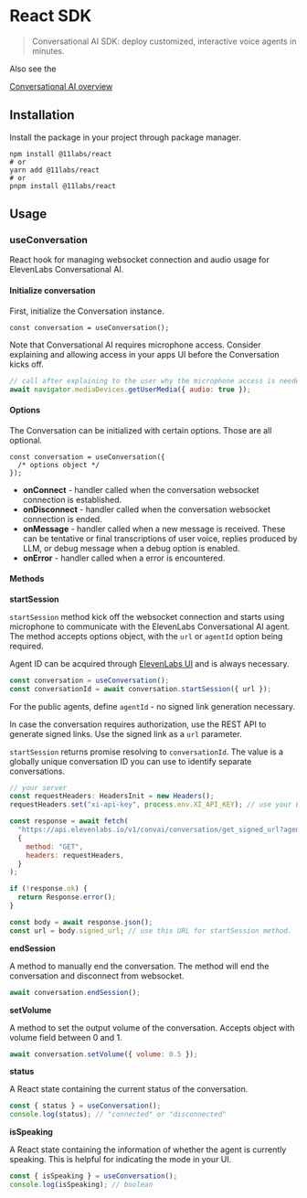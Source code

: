# React SDK

> Conversational AI SDK: deploy customized, interactive voice agents in minutes.

<Info>
  Also see the

[Conversational AI overview](/docs/conversational-ai/overview)
</Info>

## Installation

Install the package in your project through package manager.

```shell
npm install @11labs/react
# or
yarn add @11labs/react
# or
pnpm install @11labs/react
```

## Usage

### useConversation

React hook for managing websocket connection and audio usage for ElevenLabs Conversational AI.

#### Initialize conversation

First, initialize the Conversation instance.

```tsx
const conversation = useConversation();
```

Note that Conversational AI requires microphone access.
Consider explaining and allowing access in your apps UI before the Conversation kicks off.

```js
// call after explaining to the user why the microphone access is needed
await navigator.mediaDevices.getUserMedia({ audio: true });
```

#### Options

The Conversation can be initialized with certain options. Those are all optional.

```tsx
const conversation = useConversation({
  /* options object */
});
```

- **onConnect** - handler called when the conversation websocket connection is established.
- **onDisconnect** - handler called when the conversation websocket connection is ended.
- **onMessage** - handler called when a new message is received. These can be tentative or final transcriptions of user voice, replies produced by LLM, or debug message when a debug option is enabled.
- **onError** - handler called when a error is encountered.

#### Methods

**startSession**

`startSession` method kick off the websocket connection and starts using microphone to communicate with the ElevenLabs Conversational AI agent.
The method accepts options object, with the `url` or `agentId` option being required.

Agent ID can be acquired through [ElevenLabs UI](https://elevenlabs.io/app/conversational-ai) and is always necessary.

```js
const conversation = useConversation();
const conversationId = await conversation.startSession({ url });
```

For the public agents, define `agentId` - no signed link generation necessary.

In case the conversation requires authorization, use the REST API to generate signed links. Use the signed link as a `url` parameter.

`startSession` returns promise resolving to `conversationId`. The value is a globally unique conversation ID you can use to identify separate conversations.

```js
// your server
const requestHeaders: HeadersInit = new Headers();
requestHeaders.set("xi-api-key", process.env.XI_API_KEY); // use your ElevenLabs API key

const response = await fetch(
  "https://api.elevenlabs.io/v1/convai/conversation/get_signed_url?agent_id={{agent id created through ElevenLabs UI}}",
  {
    method: "GET",
    headers: requestHeaders,
  }
);

if (!response.ok) {
  return Response.error();
}

const body = await response.json();
const url = body.signed_url; // use this URL for startSession method.
```

**endSession**

A method to manually end the conversation. The method will end the conversation and disconnect from websocket.

```js
await conversation.endSession();
```

**setVolume**

A method to set the output volume of the conversation. Accepts object with volume field between 0 and 1.

```js
await conversation.setVolume({ volume: 0.5 });
```

**status**

A React state containing the current status of the conversation.

```js
const { status } = useConversation();
console.log(status); // "connected" or "disconnected"
```

**isSpeaking**

A React state containing the information of whether the agent is currently speaking.
This is helpful for indicating the mode in your UI.

```js
const { isSpeaking } = useConversation();
console.log(isSpeaking); // boolean
```
